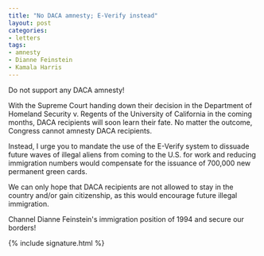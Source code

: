 ```yaml
---
title: "No DACA amnesty; E-Verify instead"
layout: post
categories:
- letters
tags:
- amnesty
- Dianne Feinstein
- Kamala Harris
---
```


Do not support any DACA amnesty!

With the Supreme Court handing down their decision in the Department of Homeland Security v. Regents of the University of California in the coming months, DACA recipients will soon learn their fate. No matter the outcome, Congress cannot amnesty DACA recipients.

Instead, I urge you to mandate the use of the E-Verify system to dissuade future waves of illegal aliens from coming to the U.S. for work and reducing immigration numbers would compensate for the issuance of 700,000 new permanent green cards.

We can only hope that DACA recipients are not allowed to stay in the country and/or gain citizenship, as this would encourage future illegal immigration.

Channel Dianne Feinstein's immigration position of 1994 and secure our borders!

{% include signature.html %}
